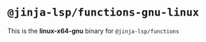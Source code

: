 # `@jinja-lsp/functions-gnu-linux`

This is the **linux-x64-gnu** binary for `@jinja-lsp/functions`
